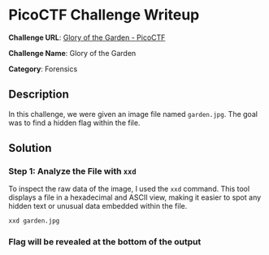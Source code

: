 # PicoCTF Challenge Writeup

**Challenge URL**: [Glory of the Garden - PicoCTF](https://play.picoctf.org/practice/challenge/44?category=4&page=1)

**Challenge Name**: Glory of the Garden

**Category**: Forensics

## Description
In this challenge, we were given an image file named `garden.jpg`. The goal was to find a hidden flag within the file. 

## Solution

### Step 1: Analyze the File with `xxd`
To inspect the raw data of the image, I used the `xxd` command. This tool displays a file in a hexadecimal and ASCII view, making it easier to spot any hidden text or unusual data embedded within the file.

```bash
xxd garden.jpg
```

### Flag will be revealed at the bottom of the output
